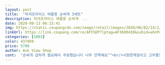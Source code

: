 ```yaml
---
layout: post 
title:  "피셔프라이스 여름용 손싸개 3세트" 
description: 피셔프라이스 여름용 손싸개  ..
date: 2020-08-13 06:15:41 
img: https://static.coupangcdn.com/image/retail/images/2020/06/02/14/2/1d8ce1ef-a235-4cce-bf8f-2cb047971b1c.jpg 
linkUrl: https://link.coupang.com/re/AFFSDP?lptag=AF3600438&subid=ahnPublicAsk&pageKey=1694931585&itemId=2885508928&vendorItemId=70874591233&traceid=V0-113-dd92b096bcf52ccc 
categories: [1003] 
color: 4374D9 
price: 5700 
author: Ask View Shop 
cont:  "손싸개 급하게 필요해서 주문했습니다 너무 만족해요^^<br/>시원한재질이고 고무줄도짱짱해요<br/>아직 2주된 신생아는 벗겨지네요<br/>얇아서 요즘 쓰기 좋아요<br/>옷이 알록달록할때 끼면 딱좋아요<br/>" 
---
```

